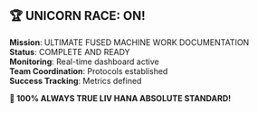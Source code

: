 ## 🏆 UNICORN RACE: ON!

**Mission**: ULTIMATE FUSED MACHINE WORK DOCUMENTATION  
**Status**: COMPLETE AND READY  
**Monitoring**: Real-time dashboard active  
**Team Coordination**: Protocols established  
**Success Tracking**: Metrics defined  

**💎 100% ALWAYS TRUE LIV HANA ABSOLUTE STANDARD!**
